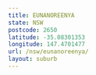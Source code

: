 ```yaml
---
title: EUNANOREENYA
state: NSW
postcode: 2650
latitude: -35.08301353
longitude: 147.4701477
url: /nsw/eunanoreenya/
layout: suburb
---
```

